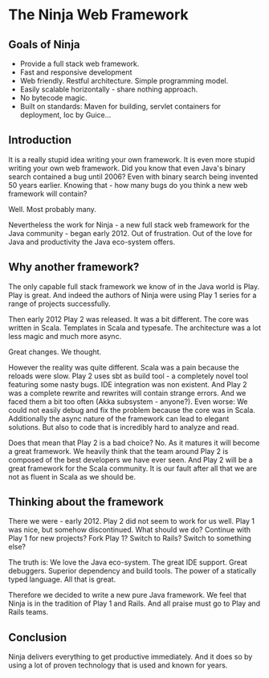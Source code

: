 The Ninja Web Framework
=======================

Goals of Ninja
--------------

 * Provide a full stack web framework.
 * Fast and responsive development
 * Web friendly. Restful architecture. Simple programming model.
 * Easily scalable horizontally - share nothing approach.
 * No bytecode magic.
 * Built on standards: Maven for building, servlet containers for deployment, Ioc by Guice...
 

Introduction
-----------

It is a really stupid idea writing your own framework. It is even more stupid writing your own web framework. Did you know
that even Java's binary search contained a bug until 2006? Even with binary search being invented 50 years earlier. Knowing that - 
how many bugs do you think a new web framework will contain?

Well. Most probably many.

Nevertheless the work for Ninja - a new full stack web framework for the Java community - began early 2012. Out of frustration.
Out of the love for Java and productivity the Java eco-system offers.


Why another framework?
----------------------

The only capable full stack framework we know of in the Java world is Play. Play is great. And indeed the authors
of Ninja were using Play 1 series for a range of projects successfully.

Then early 2012 Play 2 was released. It was a bit different. The core was written in Scala. Templates in Scala and
typesafe. The architecture was a lot less magic and much more async.

Great changes. We thought.

However the reality was quite different. Scala was a pain because the reloads were slow. Play 2 uses sbt as build tool - 
a completely novel tool featuring some nasty bugs. IDE integration was non existent. And
Play 2 was a complete rewrite and rewrites will contain strange errors. And we faced them a bit too often 
(Akka subsystem - anyone?). Even worse: We could not easily debug and fix the problem because the core was in Scala.
Additionally the async nature of the framework can lead to elegant solutions. 
But also to code that is incredibly hard to analyze and read.

Does that mean that Play 2 is a bad choice? No. As it matures it will become a great framework. We
heavily think that the team around Play 2 is composed of the best developers we have ever seen. And
Play 2 will be a great framework for the Scala community. It is our fault after all that we are not
as fluent in Scala as we should be.


Thinking about the framework
----------------------------

There we were - early 2012. Play 2 did not seem to work for us well. Play 1 was nice, but somehow discontinued. What
should we do? Continue with Play 1 for new projects? Fork Play 1? Switch to Rails? Switch to something else?

The truth is: We love the Java eco-system. The great IDE support. Great debuggers. Superior dependency and build tools. The
power of a statically typed language. All that is great.

Therefore we decided to write a new pure Java framework. We feel that Ninja is in the tradition of Play 1 and Rails. And all praise
must go to Play and Rails teams.

Conclusion
----------

Ninja delivers everything to get productive immediately.
And it does so by using a lot of proven technology that is used and known for years.

